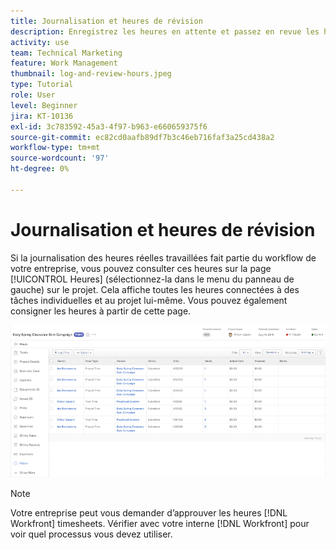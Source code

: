 ```yaml
---
title: Journalisation et heures de révision
description: Enregistrez les heures en attente et passez en revue les heures consignées avant de fermer le projet dans [!DNL  Workfront].
activity: use
team: Technical Marketing
feature: Work Management
thumbnail: log-and-review-hours.jpeg
type: Tutorial
role: User
level: Beginner
jira: KT-10136
exl-id: 3c783592-45a3-4f97-b963-e660659375f6
source-git-commit: ec82cd0aafb89df7b3c46eb716faf3a25cd438a2
workflow-type: tm+mt
source-wordcount: '97'
ht-degree: 0%

---
```


# Journalisation et heures de révision

Si la journalisation des heures réelles travaillées fait partie du workflow de votre entreprise, vous pouvez consulter ces heures sur la page [!UICONTROL Heures] (sélectionnez-la dans le menu du panneau de gauche) sur le projet. Cela affiche toutes les heures connectées à des tâches individuelles et au projet lui-même. Vous pouvez également consigner les heures à partir de cette page.

![Page Heures affichant les entrées d’heure](assets/planner-fund-log-and-review-hours.png)

>[!NOTE]
>
>Votre entreprise peut vous demander d’approuver les heures [!DNL Workfront] timesheets. Vérifier avec votre interne [!DNL Workfront] pour voir quel processus vous devez utiliser.

<!---
learn more url
Log time
--->
